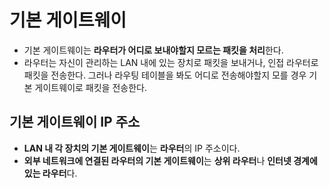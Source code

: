 # 기본 게이트웨이
- 기본 게이트웨이는 **라우터가 어디로 보내야할지 모르는 패킷을 처리**한다.
- 라우터는 자신이 관리하는 LAN 내에 있는 장치로 패킷을 보내거나, 인접 라우터로 패킷을 전송한다. 그러나 라우팅 테이블을 봐도 어디로 전송해야할지 모를 경우 기본 게이트웨이로 패킷을 전송한다.

## 기본 게이트웨이 IP 주소
- **LAN 내 각 장치의 기본 게이트웨이**는 **라우터**의 IP 주소이다.
- **외부 네트워크에 연결된 라우터의 기본 게이트웨이**는 **상위 라우터**나 **인터넷 경계에 있는 라우터**다.